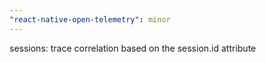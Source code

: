```yaml
---
"react-native-open-telemetry": minor
---
```


sessions: trace correlation based on the session.id attribute
